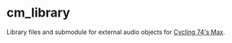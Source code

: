 # cm_library
Library files and submodule for external audio objects for [Cycling 74's Max](https://cycling74.com).
